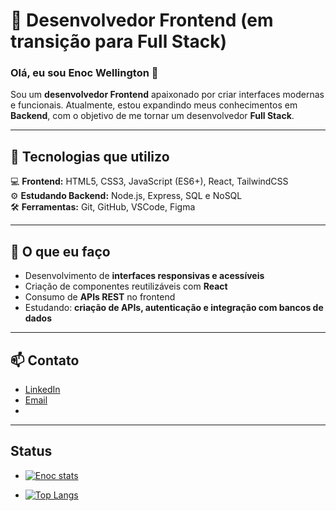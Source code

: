 # 🎨 Desenvolvedor Frontend (em transição para Full Stack)  

### Olá, eu sou Enoc Wellington 👋  

Sou um **desenvolvedor Frontend** apaixonado por criar interfaces modernas e funcionais. Atualmente, estou expandindo meus conhecimentos em **Backend**, com o objetivo de me tornar um desenvolvedor **Full Stack**.  

---

## 🚀 Tecnologias que utilizo  

💻 **Frontend:** HTML5, CSS3, JavaScript (ES6+), React, TailwindCSS  
⚙️ **Estudando Backend:** Node.js, Express, SQL e NoSQL  
🛠️ **Ferramentas:** Git, GitHub, VSCode, Figma  

---

## 🌟 O que eu faço  

- Desenvolvimento de **interfaces responsivas e acessíveis**  
- Criação de componentes reutilizáveis com **React**  
- Consumo de **APIs REST** no frontend  
- Estudando: **criação de APIs, autenticação e integração com bancos de dados**  

---

## 📫 Contato  

- [LinkedIn](www.linkedin.com/in/enoc-wellington-062507352)  
- [Email](enocmarvaoo@gmail.com)
-
---
## Status

- [![Enoc stats](https://github-readme-stats.vercel.app/api?username=enocmarvaoo-rgb)](https://github.com/anuraghazra/github-readme-stats)

- [![Top Langs](https://github-readme-stats.vercel.app/api/top-langs/?username=enocmarvaoo-rgb)](https://github.com/anuraghazra/github-readme-stats)
